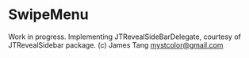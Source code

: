 SwipeMenu
=========
Work in progress. Implementing JTRevealSideBarDelegate, courtesy of JTRevealSidebar package. (c) James Tang <mystcolor@gmail.com>
